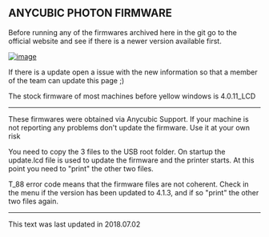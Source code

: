 ## ANYCUBIC PHOTON FIRMWARE

Before running any of the firmwares archived here in the git go to the official website and see if there is a newer version available first. 

[![image](https://user-images.githubusercontent.com/11083514/42406261-8b4b32d6-819b-11e8-91e0-ef02ec12e6d2.png)
](http://www.anycubic3d.com/support/show/594032.html#firmwares)

If there is a update open a issue with the new information so that a member of the team can update this page ;)

The stock firmware of most machines before yellow windows is 4.0.11_LCD

---
These firmwares were obtained via Anycubic Support. 
If your machine is not reporting any problems don't update the firmware. 
Use it at your own risk

You need to copy the 3 files to the USB root folder.
On startup the update.lcd file is used to update the firmware and the printer starts.
At this point you need to "print" the other two files. 

T_88 error code means that the firmware files are not coherent.
Check in the menu if the version has been updated to 4.1.3, and if so "print" the other two files again.

---
This text was last updated in 2018.07.02
